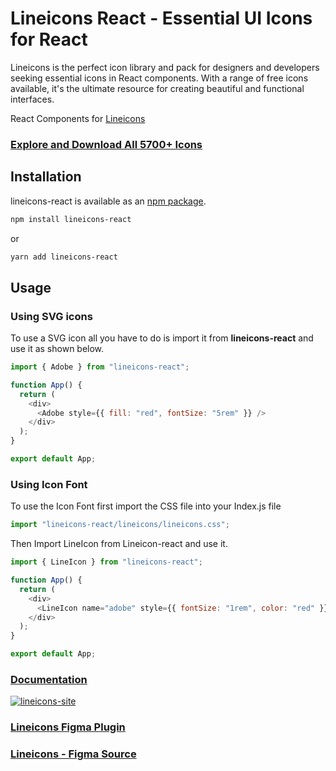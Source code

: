 # Lineicons React - Essential UI Icons for React

Lineicons is the perfect icon library and pack for designers and developers seeking essential icons in React components. With a range of free icons available, it's the ultimate resource for creating beautiful and functional interfaces.

React Components for [Lineicons](https://lineicons.com)

### [Explore and Download All 5700+ Icons](https://lineicons.com/)

## Installation

lineicons-react is available as an [npm package](https://www.npmjs.com/package/lineicons-react).

```sh
npm install lineicons-react
```

or

```sh
yarn add lineicons-react
```

## Usage

### Using SVG icons
To use a SVG icon all you have to do is import it from **lineicons-react** and use it as shown below.

```js
import { Adobe } from "lineicons-react";

function App() {
  return (
    <div>
      <Adobe style={{ fill: "red", fontSize: "5rem" }} />
    </div>
  );
}

export default App;
```

### Using Icon Font
To use the Icon Font first import the CSS file into your Index.js file

```js
import "lineicons-react/lineicons/lineicons.css";
```

Then Import LineIcon from Lineicon-react and use it.

```js
import { LineIcon } from "lineicons-react";

function App() {
  return (
    <div>
      <LineIcon name="adobe" style={{ fontSize: "1rem", color: "red" }} />
    </div>
  );
}

export default App;
```

### [Documentation](https://lineicons.com/docs)

[![lineicons-site](https://content.lineicons.com/wp-content/uploads/2023/01/lineicons-4.png)](https://lineicons.com/)

### [Lineicons Figma Plugin](https://www.figma.com/community/plugin/1217738304122072948/Lineicons)

### [Lineicons - Figma Source](https://www.figma.com/community/file/1198194066179400874)
